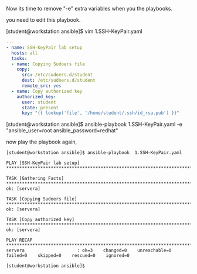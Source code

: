 Now its time to remove "-e" extra variables when you the playbooks.

you need to edit this playbook. 

  [student@workstation ansible]$ vim 1.SSH-KeyPair.yaml 

  
```yml
--- 
- name: SSH-KeyPair lab setup
  hosts: all
  tasks: 
  - name: Copying Sudoers file  
    copy: 
      src: /etc/sudoers.d/student
      dest: /etc/sudoers.d/student
      remote_src: yes 
  - name: Copy authorized key 
    authorized_key: 
      user: student
      state: present
      key: "{{ lookup('file', '/home/student/.ssh/id_rsa.pub') }}"
```

  [student@workstation ansible]$ ansible-playbook  1.SSH-KeyPair.yaml  -e "ansible_user=root ansible_password=redhat"

now play the playbook again, 

    [student@workstation ansible]$ ansible-playbook  1.SSH-KeyPair.yaml

    PLAY [SSH-KeyPair lab setup] *********************************************************************************************

    TASK [Gathering Facts] ***************************************************************************************************
    ok: [servera]

    TASK [Copying Sudoers file] **********************************************************************************************
    ok: [servera]

    TASK [Copy authorized key] ***********************************************************************************************
    ok: [servera]

    PLAY RECAP ***************************************************************************************************************
    servera                    : ok=3    changed=0    unreachable=0    failed=0    skipped=0    rescued=0    ignored=0

    [student@workstation ansible]$